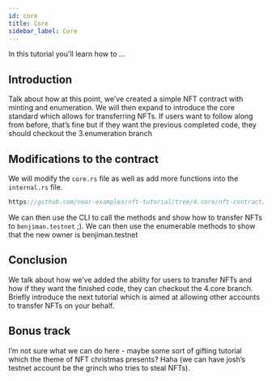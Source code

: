 ```yaml
---
id: core
title: Core
sidebar_label: Core
---
```


In this tutorial you'll learn how to ...

## Introduction

Talk about how at this point, we’ve created a simple NFT contract with minting and enumeration. We will then expand to introduce the core standard which allows for transferring NFTs. If users want to follow along from before, that’s fine but if they want the previous completed code, they should checkout the 3.enumeration branch

## Modifications to the contract

We will modify the `core.rs` file as well as add more functions into the `internal.rs` file. 

```rust reference
https://github.com/near-examples/nft-tutorial/tree/4.core/nft-contract/src/lib.rs#L1-L3
```

We can then use the CLI to call the methods and show how to transfer NFTs to `benjiman.testnet` ;). We can then use the enumerable methods to show that the new owner is benjiman.testnet

## Conclusion

We talk about how we’ve added the ability for users to transfer NFTs and how if they want the finished code, they can checkout the 4.core branch. Briefly introduce the next tutorial which is aimed at allowing other accounts to transfer NFTs on your behalf. 

## Bonus track

I’m not sure what we can do here - maybe some sort of gifting tutorial which the theme of NFT christmas presents? Haha (we can have josh’s testnet account be the grinch who tries to steal NFTs). 

